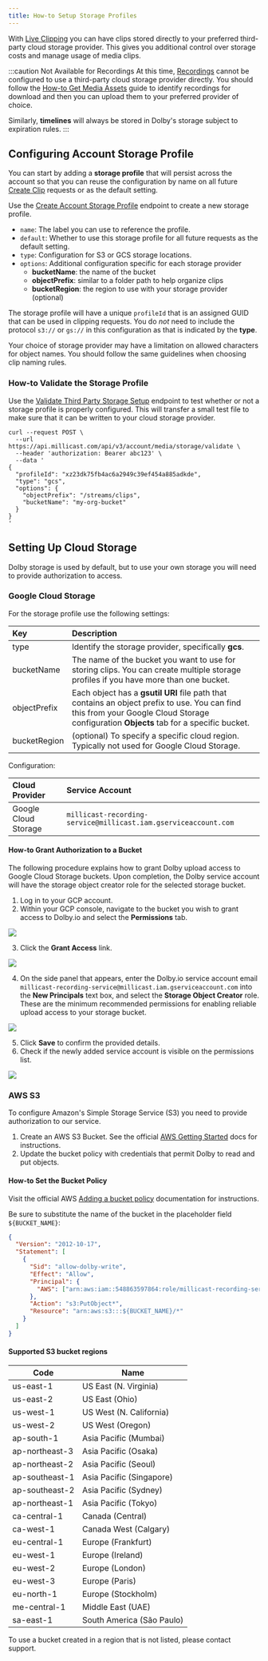 ```yaml
---
title: How-to Setup Storage Profiles
---
```


With [Live Clipping](live-clipping.mdx) you can have clips stored directly to your preferred third-party cloud storage provider. This gives you additional control over storage costs and manage usage of media clips.

:::caution Not Available for Recordings
At this time, [Recordings](start-recording.mdx) cannot be configured to use a third-party cloud storage provider directly. You should follow the [How-to Get Media Assets](how-to-get-media-assets.mdx) guide to identify recordings for download and then you can upload them to your preferred provider of choice.

Similarly, **timelines** will always be stored in Dolby's storage subject to expiration rules.
:::

## Configuring Account Storage Profile

You can start by adding a **storage profile** that will persist across the account so that you can reuse the configuration by name on all future [Create Clip](/millicast/api/media-assets-create-media-asset.api.mdx) requests or as the default setting.

Use the [Create Account Storage Profile](/millicast/api/account-create-storage-profile.api.mdx) endpoint to create a new storage profile.

- `name`: The label you can use to reference the profile.
- `default`: Whether to use this storage profile for all future requests as the default setting.
- `type`: Configuration for S3 or GCS storage locations.
- `options`: Additional configuration specific for each storage provider
  - **bucketName**: the name of the bucket
  - **objectPrefix**: similar to a folder path to help organize clips
  - **bucketRegion**: the region to use with your storage provider (optional)

The storage profile will have a unique `profileId` that is an assigned GUID that can be used in clipping requests. You do _not_ need to include the protocol `s3://` or `gs://` in this configuration as that is indicated by the **type**.

Your choice of storage provider may have a limitation on allowed characters for object names. You should follow the same guidelines when choosing clip naming rules.

### How-to Validate the Storage Profile

Use the [Validate Third Party Storage Setup](/millicast/api/account-validate-third-party-storage.api.mdx) endpoint to test whether or not a storage profile is properly configured. This will transfer a small test file to make sure that it can be written to your cloud storage provider.

```curl
curl --request POST \
  --url https://api.millicast.com/api/v3/account/media/storage/validate \
  --header 'authorization: Bearer abc123' \
  --data '
{
  "profileId": "xz23dk75fb4ac6a2949c39ef454a885adkde",
  "type": "gcs",
  "options": {
    "objectPrefix": "/streams/clips",
    "bucketName": "my-org-bucket"
  }
}
'
```

## Setting Up Cloud Storage

Dolby storage is used by default, but to use your own storage you will need to provide authorization to access.

### Google Cloud Storage

For the storage profile use the following settings:

| Key          | Description                                                                                                                                                                             |
| :----------- | :-------------------------------------------------------------------------------------------------------------------------------------------------------------------------------------- |
| type         | Identify the storage provider, specifically **gcs**.                                                                                                                                    |
| bucketName   | The name of the bucket you want to use for storing clips. You can create multiple storage profiles if you have more than one bucket.                                                    |
| objectPrefix | Each object has a **gsutil URI** file path that contains an object prefix to use. You can find this from your Google Cloud Storage configuration **Objects** tab for a specific bucket. |
| bucketRegion | (optional) To specify a specific cloud region. Typically not used for Google Cloud Storage.                                                                                             |

Configuration:

| Cloud Provider       | Service Account                                                 |
| :------------------- | :-------------------------------------------------------------- |
| Google Cloud Storage | `millicast-recording-service@millicast.iam.gserviceaccount.com` |

#### How-to Grant Authorization to a Bucket

The following procedure explains how to grant Dolby upload access to Google Cloud Storage buckets. Upon completion, the Dolby service account will have the storage object creator role for the selected storage bucket.

1. Log in to your GCP account.
2. Within your GCP console, navigate to the bucket you wish to grant access to Dolby.io and select the **Permissions** tab.

![](../../assets/img/Screenshot_2024-02-14_at_2.30.39_pm.png)

3. Click the **Grant Access** link.

![](../../assets/img/Screenshot_2024-02-14_at_2.35.17_pm.png)

4. On the side panel that appears, enter the Dolby.io service account email `millicast-recording-service@millicast.iam.gserviceaccount.com` into the **New Principals** text box, and select the **Storage Object Creator** role. These are the minimum recommended permissions for enabling reliable upload access to your storage bucket.

![](../../assets/img/Screenshot_2024-02-14_at_2.37.07_pm.png)

5. Click **Save** to confirm the provided details.
6. Check if the newly added service account is visible on the permissions list.

![](../../assets/img/Screenshot_2024-02-14_at_2.41.23_pm.png)

### AWS S3

To configure Amazon's Simple Storage Service (S3) you need to provide authorization to our service.

1. Create an AWS S3 Bucket. See the official [AWS Getting Started](https://docs.aws.amazon.com/AmazonS3/latest/userguide/creating-bucket.html) docs for instructions.
2. Update the bucket policy with credentials that permit Dolby to read and put objects.

#### How-to Set the Bucket Policy

Visit the official AWS [Adding a bucket policy](https://docs.aws.amazon.com/AmazonS3/latest/userguide/add-bucket-policy.html) documentation for instructions.

Be sure to substitute the name of the bucket in the placeholder field `${BUCKET_NAME}`:

```json title="Policy"
{
  "Version": "2012-10-17",
  "Statement": [
    {
      "Sid": "allow-dolby-write",
      "Effect": "Allow",
      "Principal": {
        "AWS": ["arn:aws:iam::548863597864:role/millicast-recording-service"]
      },
      "Action": "s3:PutObject*",
      "Resource": "arn:aws:s3:::${BUCKET_NAME}/*"
    }
  ]
}
```

#### Supported S3 bucket regions

| Code           | Name                      |
| -------------- | ------------------------- |
| us-east-1      | US East (N. Virginia)     |
| us-east-2      | US East (Ohio)            |
| us-west-1      | US West (N. California)   |
| us-west-2      | US West (Oregon)          |
| ap-south-1     | Asia Pacific (Mumbai)     |
| ap-northeast-3 | Asia Pacific (Osaka)      |
| ap-northeast-2 | Asia Pacific (Seoul)      |
| ap-southeast-1 | Asia Pacific (Singapore)  |
| ap-southeast-2 | Asia Pacific (Sydney)     |
| ap-northeast-1 | Asia Pacific (Tokyo)      |
| ca-central-1   | Canada (Central)          |
| ca-west-1      | Canada West (Calgary)     |
| eu-central-1   | Europe (Frankfurt)        |
| eu-west-1      | Europe (Ireland)          |
| eu-west-2      | Europe (London)           |
| eu-west-3      | Europe (Paris)            |
| eu-north-1     | Europe (Stockholm)        |
| me-central-1   | Middle East (UAE)         |
| sa-east-1      | South America (São Paulo) |

To use a bucket created in a region that is not listed, please contact support.
